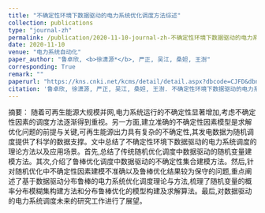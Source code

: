 ```yaml
---
title: "不确定性环境下数据驱动的电力系统优化调度方法综述"
collection: publications
type: "journal-zh"
permalink: /publication/2020-11-10-journal-zh-不确定性环境下数据驱动的电力系统优化调度方法综述
date: 2020-11-10
venue: "电力系统自动化"
paper_author: "鲁卓欣, <b>徐潇源*</b>, 严正, 吴江, 桑妲, 王澍"
corresponding: True
remark: ""
paperurl: "https://kns.cnki.net/kcms/detail/detail.aspx?dbcode=CJFD&dbname=CJFDLAST2020&filename=DLXT202021022&uniplatform=NZKPT&v=F4nMUvjTbAv_ks2ya-hYN8x7EvgQwkh8fVTTPfBN8EncWzd__OY81ZXvH8SCTnRf"
citation: '鲁卓欣, 徐潇源, 严正, 吴江, 桑妲, 王澍. 不确定性环境下数据驱动的电力系统优化调度方法综述[J]. 电力系统自动化, 2020, 44(21): 172-183.'
---
```


摘要：
随着可再生能源大规模并网,电力系统运行的不确定性显著增加,考虑不确定性因素的调度方法逐渐得到重视。另一方面,建立准确的不确定性因素模型是求解优化问题的前提与关键,可再生能源出力具有复杂的不确定性,其发电数据为随机调度提供了科学的数据支撑。文中总结了不确定性环境下数据驱动的电力系统调度的理论方法以及应用场景。首先,总结了传统随机优化调度中数据驱动的随机变量建模方法。其次,介绍了鲁棒优化调度中数据驱动的不确定性集合建模方法。然后,针对随机优化中不确定性因素建模不准确以及鲁棒优化结果较为保守的问题,重点阐述了基于数据驱动分布鲁棒的电力系统优化调度理论与方法,梳理了随机变量的概率分布模糊集构建方法和分布鲁棒优化的模型构建及求解算法。最后,对数据驱动的电力系统调度未来的研究工作进行了展望。 